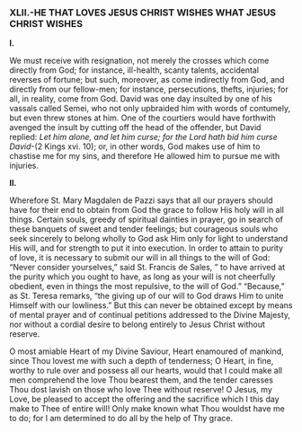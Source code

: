 
### XLII.-HE THAT LOVES JESUS CHRIST WISHES WHAT JESUS CHRIST WISHES

**I.**

We must receive with resignation, not merely the crosses which come directly from God; for instance, ill-health, scanty talents, accidental reverses of fortune; but such, moreover, as come indirectly from God, and directly from our fellow-men; for instance, persecutions, thefts, injuries; for all, in reality, come from God. David was one day insulted by one of his vassals called Semei, who not only upbraided him with words of contumely, but even threw stones at him. One of the courtiers would have forthwith avenged the insult by cutting off the head of the offender, but David replied: _Let him alone, and let him curse; for the Lord hath bid him curse David_-(2 Kings xvi. 10); or, in other words, God makes use of him to chastise me for my sins, and therefore He allowed him to pursue me with injuries.

**II.**

Wherefore St. Mary Magdalen de Pazzi says that all our prayers should have for their end to obtain from God the grace to follow His holy will in all things. Certain souls, greedy of spiritual dainties in prayer, go in search of these banquets of sweet and tender feelings; but courageous souls who seek sincerely to belong wholly to God ask Him only for light to understand His will, and for strength to put it into execution. In order to attain to purity of love, it is necessary to submit our will in all things to the will of God: “Never consider yourselves,” said St. Francis de Sales, ” to have arrived at the purity which you ought to have, as long as your will is not cheerfully obedient, even in things the most repulsive, to the will of God.” “Because,” as St. Teresa remarks, “the giving up of our will to God draws Him to unite Himself with our lowliness.” But this can never be obtained except by means of mental prayer and of continual petitions addressed to the Divine Majesty, nor without a cordial desire to belong entirely to Jesus Christ without reserve.

O most amiable Heart of my Divine Saviour, Heart enamoured of mankind, since Thou lovest me with such a depth of tenderness; O Heart, in fine, worthy to rule over and possess all our hearts, would that I could make all men comprehend the love Thou bearest them, and the tender caresses Thou dost lavish on those who love Thee without reserve! O Jesus, my Love, be pleased to accept the offering and the sacrifice which I this day make to Thee of entire will! Only make known what Thou wouldst have me to do; for I am determined to do all by the help of Thy grace.


